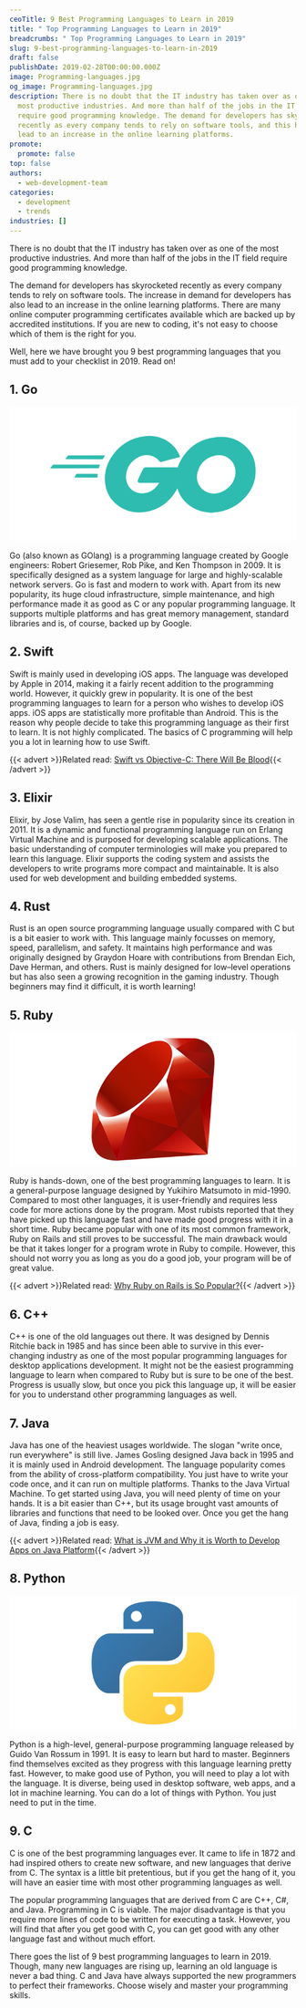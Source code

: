 ```yaml
---
ceoTitle: 9 Best Programming Languages to Learn in 2019
title: " Top Programming Languages to Learn in 2019"
breadcrumbs: " Top Programming Languages to Learn in 2019"
slug: 9-best-programming-languages-to-learn-in-2019
draft: false
publishDate: 2019-02-28T00:00:00.000Z
image: Programming-languages.jpg
og_image: Programming-languages.jpg
description: There is no doubt that the IT industry has taken over as one of the
  most productive industries. And more than half of the jobs in the IT field
  require good programming knowledge. The demand for developers has skyrocketed
  recently as every company tends to rely on software tools, and this has also
  lead to an increase in the online learning platforms.
promote:
  promote: false
top: false
authors:
  - web-development-team
categories:
  - development
  - trends
industries: []
---
```

There is no doubt that the IT industry has taken over as one of the most productive industries. And more than half of the jobs in the IT field require good programming knowledge.

The demand for developers has skyrocketed recently as every company tends to rely on software tools. The increase in demand for developers has also lead to an increase in the online learning platforms. There are many online computer programming certificates available which are backed up by accredited institutions. If you are new to coding, it's not easy to choose which of them is the right for you.

Well, here we have brought you 9 best programming languages that you must add to your checklist in 2019. Read on!

## 1. Go

![Go programming language](Go-logo.png)

Go (also known as GOlang) is a programming language created by Google engineers: Robert Griesemer, Rob Pike, and Ken Thompson in 2009. It is specifically designed as a system language for large and highly-scalable network servers. Go is fast and modern to work with. Apart from its new popularity, its huge cloud infrastructure, simple maintenance, and high performance made it as good as C or any popular programming language. It supports multiple platforms and has great memory management, standard libraries and is, of course, backed up by Google.

## 2. Swift

Swift is mainly used in developing iOS apps. The language was developed by Apple in 2014, making it a fairly recent addition to the programming world. However, it quickly grew in popularity. It is one of the best programming languages to learn for a person who wishes to develop iOS apps.
iOS apps are statistically more profitable than Android. This is the reason why people decide to take this programming language as their first to learn. It is not highly complicated. The basics of C programming will help you a lot in learning how to use Swift.

{{< advert >}}Related read: [Swift vs Objective-С: There Will Be Blood](https://anadea.info/blog/swift-vs-objective-c-there-will-be-blood){{< /advert >}}

## 3. Elixir

Elixir, by Jose Valim, has seen a gentle rise in popularity since its creation in 2011. It is a dynamic and functional programming language run on Erlang Virtual Machine and is purposed for developing scalable applications. The basic understanding of computer terminologies will make you prepared to learn this language. Elixir supports the coding system and assists the developers to write programs more compact and maintainable. It is also used for web development and building embedded systems.

## 4. Rust

Rust is an open source programming language usually compared with C but is a bit easier to work with. This language mainly focusses on memory, speed, parallelism, and safety. It maintains high performance and was originally designed by Graydon Hoare with contributions from Brendan Eich, Dave Herman, and others. Rust is mainly designed for low–level operations but has also seen a growing recognition in the gaming industry. Though beginners may find it difficult, it is worth learning!

## 5. Ruby

![Ruby programming language](Ruby-logo.png)

Ruby is hands-down, one of the best programming languages to learn. It is a general-purpose language designed by Yukihiro Matsumoto in mid-1990. Compared to most other languages, it is user-friendly and requires less code for more actions done by the program. Most rubists reported that they have picked up this language fast and have made good progress with it in a short time. Ruby became popular with one of its most common framework, Ruby on Rails and still proves to be successful. The main drawback would be that it takes longer for a program wrote in Ruby to compile. However, this should not worry you as long as you do a good job, your program will be of great value.

{{< advert >}}Related read: [Why Ruby on Rails is So Popular?](https://anadea.info/blog/why-ruby-on-rails-is-so-popular){{< /advert >}}

## 6. C++

C++ is one of the old languages out there. It was designed by Dennis Ritchie back in 1985 and has since been able to survive in this ever-changing industry as one of the most popular programming languages for desktop applications development. It might not be the easiest programming language to learn when compared to Ruby but is sure to be one of the best. Progress is usually slow, but once you pick this language up, it will be easier for you to understand other programming languages as well.

## 7. Java

Java has one of the heaviest usages worldwide. The slogan "write once, run everywhere" is still live. James Gosling designed Java back in 1995 and it is mainly used in Android development. The language popularity comes from the ability of cross-platform compatibility. You just have to write your code once, and it can run on multiple platforms. Thanks to the Java Virtual Machine. To get started using Java, you will need plenty of time on your hands. It is a bit easier than C++, but its usage brought vast amounts of libraries and functions that need to be looked over. Once you get the hang of Java, finding a job is easy.

{{< advert >}}Related read: [What is JVM and Why it is Worth to Develop Apps on Java Platform](https://anadea.info/blog/what-is-jvm-and-why-develop-apps-on-java){{< /advert >}}

## 8. Python

![Python programming language](Python-logo.png)

Python is a high-level, general-purpose programming language released by Guido Van Rossum in 1991. It is easy to learn but hard to master. Beginners find themselves excited as they progress with this language learning pretty fast. However, to make good use of Python, you will need to play a lot with the language. It is diverse, being used in desktop software, web apps, and a lot in machine learning. You can do a lot of things with Python. You just need to put in the time.

## 9. C

C is one of the best programming languages ever. It came to life in 1872 and had inspired others to create new software, and new languages that derive from C. The syntax is a little bit pretentious, but if you get the hang of it, you will have an easier time with most other programming languages as well.

The popular programming languages that are derived from C are C++, C#, and Java. Programming in C is viable. The major disadvantage is that you require more lines of code to be written for executing a task. However, you will find that after you get good with C, you can get good with any other language fast and without much effort.

There goes the list of 9 best programming languages to learn in 2019. Though, many new languages are rising up, learning an old language is never a bad thing. C and Java have always supported the new programmers to perfect their frameworks. Choose wisely and master your programming skills.

